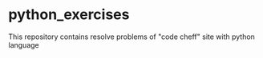 # python_exercises
This repository contains resolve problems of "code cheff" site with python language 
